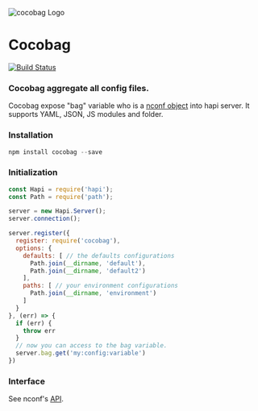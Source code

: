 ![cocobag Logo](https://raw.github.com/hapipip/cocobag/master/images/cocobag.png)

# Cocobag

[![Build Status](https://travis-ci.org/hapipip/cocobag.svg)](https://travis-ci.org/hapipip/cocobag)

### Cocobag aggregate all config files.

Cocobag expose "bag" variable who is a [nconf object](https://github.com/indexzero/nconf) into hapi server. It supports YAML, JSON, JS modules and folder.

### Installation

```js
npm install cocobag --save
```

### Initialization

```js
const Hapi = require('hapi');
const Path = require('path');

server = new Hapi.Server();
server.connection();

server.register({
  register: require('cocobag'),
  options: {
    defaults: [ // the defaults configurations
      Path.join(__dirname, 'default'),
      Path.join(__dirname, 'default2')
    ],
    paths: [ // your environment configurations
      Path.join(__dirname, 'environment')
    ]
  }
}, (err) => {
  if (err) {
    throw err
  }
  // now you can access to the bag variable.
  server.bag.get('my:config:variable')
})
```

### Interface

See nconf's [API](https://github.com/indexzero/nconf#example).
